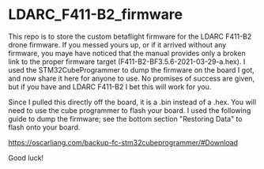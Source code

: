 # LDARC_F411-B2_firmware

This repo is to store the custom betaflight firmware for the LDARC F411-B2 drone firmware. If you messed yours up, or if it arrived without any 
firmware, you maye have noticed that the manual provides only a broken link to the proper firmware target (F411-B2-BF3.5.6-2021-03-29-a.hex). I 
used the STM32CubeProgrammer to dump the firmware on the board I got, and now share it here for anyone to use. No promises of success are given,
but if you have and LDARC F411-B2 I bet this will work for you. 

Since I pulled this directly off the board, it is a .bin instead of a .hex. You will need to use the cube programmer to flash your board. I used 
the following guide to dump the firmware; see the bottom section "Restoring Data" to flash onto your board.

https://oscarliang.com/backup-fc-stm32cubeprogrammer/#Download

Good luck!

